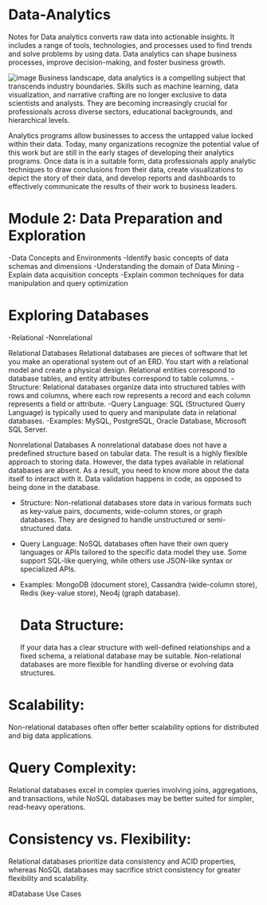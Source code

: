 # Data-Analytics
Notes for Data analytics converts raw data into actionable insights. It includes a range of tools, technologies, and processes used to find trends and solve problems by using data. Data analytics can shape business processes, improve decision-making, and foster business growth.

![image](https://github.com/Siphamandl-tech/Data-Analytics/assets/131585011/d8d2c0cc-b44f-423a-8710-d62c12657107)
Business landscape, data analytics is a compelling subject that transcends industry boundaries. Skills such as machine learning, data visualization, and narrative crafting are no longer exclusive to data scientists and analysts. They are becoming increasingly crucial for professionals across diverse sectors, educational backgrounds, and hierarchical levels.

Analytics programs allow businesses to access the untapped value locked within their data. Today, many organizations recognize the potential value of this work but are still in the early stages of developing their analytics programs.
Once data is in a suitable form, data professionals apply analytic techniques to draw conclusions from their data, create visualizations to depict the story of their data, and develop reports and dashboards to effectively communicate the results of their work to business leaders.

# Module 2: Data Preparation and Exploration
-Data Concepts and Environments
-Identify basic concepts of data schemas and dimensions
-Understanding the domain of Data Mining
-Explain data acquisition concepts
-Explain common techniques for data manipulation and query optimization

# Exploring Databases
-Relational
-Nonrelational

Relational Databases
Relational databases are pieces of software that let you make an operational system out of an ERD. You start with a relational model and create a physical design. Relational entities correspond to database tables, and entity attributes correspond to table columns. 
-Structure: Relational databases organize data into structured tables with rows and columns, where each row represents a record and each column represents a field or attribute.
-Query Language: SQL (Structured Query Language) is typically used to query and manipulate data in relational databases.
-Examples: MySQL, PostgreSQL, Oracle Database, Microsoft SQL Server.


Nonrelational Databases
A nonrelational database does not have a predefined structure based on tabular data. The result is a highly flexible approach to storing data. However, the data types available in relational databases are absent. As a result, you need to know more about the data itself to interact with it. Data validation happens in code, as opposed to being done in the database.
- Structure: Non-relational databases store data in various formats such as key-value pairs, documents, wide-column stores, or graph databases. They are designed to handle unstructured or semi-structured data.
- Query Language: NoSQL databases often have their own query languages or APIs tailored to the specific data model they use. Some support SQL-like querying, while others use JSON-like syntax or specialized APIs.
- Examples: MongoDB (document store), Cassandra (wide-column store), Redis (key-value store), Neo4j (graph database).

  # Data Structure:
  If your data has a clear structure with well-defined relationships and a fixed schema, a relational database may be suitable. Non-relational databases are more flexible for handling diverse or evolving data structures.
# Scalability:
Non-relational databases often offer better scalability options for distributed and big data applications.
# Query Complexity:
Relational databases excel in complex queries involving joins, aggregations, and transactions, while NoSQL databases may be better suited for simpler, read-heavy operations.
# Consistency vs. Flexibility:
Relational databases prioritize data consistency and ACID properties, whereas NoSQL databases may sacrifice strict consistency for greater flexibility and scalability.

#Database Use Cases








